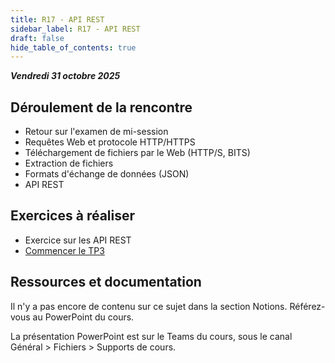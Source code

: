 ```yaml
---
title: R17 - API REST
sidebar_label: R17 - API REST
draft: false
hide_table_of_contents: true
---
```


***Vendredi 31 octobre 2025***

## Déroulement de la rencontre

- Retour sur l'examen de mi-session
- Requêtes Web et protocole HTTP/HTTPS
- Téléchargement de fichiers par le Web (HTTP/S, BITS)
- Extraction de fichiers
- Formats d'échange de données (JSON)
- API REST


## Exercices à réaliser

- Exercice sur les API REST
- [Commencer le TP3](/tp/tp3)


## Ressources et documentation

Il n'y a pas encore de contenu sur ce sujet dans la section Notions. Référez-vous au PowerPoint du cours.

La présentation PowerPoint est sur le Teams du cours, sous le canal Général > Fichiers > Supports de cours.
